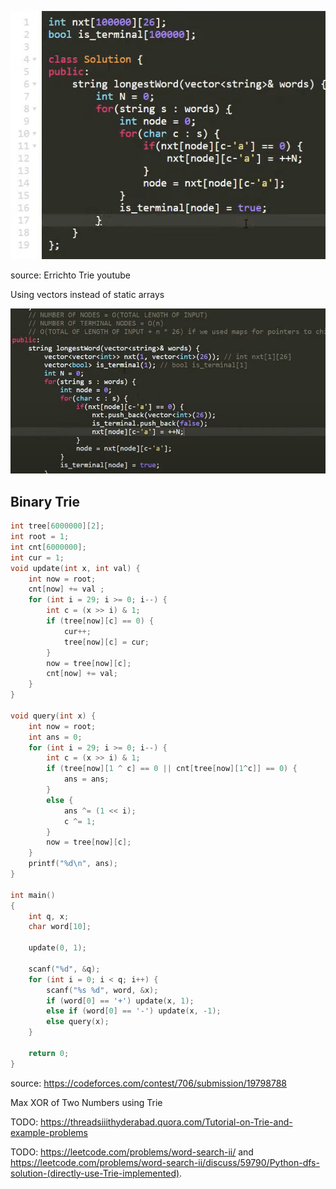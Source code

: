 ![](images/trie_1.png)

source: Errichto Trie youtube

Using vectors instead of static arrays

![](images/trie_2.png)

## Binary Trie

```cpp
int tree[6000000][2];
int root = 1;
int cnt[6000000];
int cur = 1;
void update(int x, int val) {
	int now = root;
	cnt[now] += val ;
	for (int i = 29; i >= 0; i--) {
		int c = (x >> i) & 1;
		if (tree[now][c] == 0) {
			cur++;
			tree[now][c] = cur;
		}
		now = tree[now][c];
		cnt[now] += val;
	}
}
 
void query(int x) {
	int now = root;
	int ans = 0;
	for (int i = 29; i >= 0; i--) {
		int c = (x >> i) & 1;
		if (tree[now][1 ^ c] == 0 || cnt[tree[now][1^c]] == 0) {
			ans = ans;
		}
		else {
			ans ^= (1 << i);
			c ^= 1;
		}
		now = tree[now][c];
	}
	printf("%d\n", ans);
}
 
int main()
{
	int q, x;
	char word[10];
 
	update(0, 1);
 
	scanf("%d", &q);
	for (int i = 0; i < q; i++) {
		scanf("%s %d", word, &x);
		if (word[0] == '+') update(x, 1);
		else if (word[0] == '-') update(x, -1);
		else query(x);
	}
 
	return 0;
}
```

source: https://codeforces.com/contest/706/submission/19798788

Max XOR of Two Numbers using Trie

TODO: https://threadsiiithyderabad.quora.com/Tutorial-on-Trie-and-example-problems


TODO: https://leetcode.com/problems/word-search-ii/ and https://leetcode.com/problems/word-search-ii/discuss/59790/Python-dfs-solution-(directly-use-Trie-implemented).
